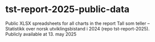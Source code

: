 # tst-report-2025-public-data
Public XLSX spreadsheets for all charts in the report Tall som teller – Statistikk over norsk utviklingsbistand i 2024 (repo tst-report-2025). Publicly available at 13. may 2025
